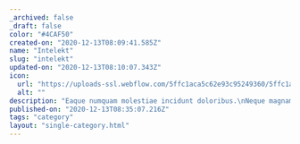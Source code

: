 ```yaml
---
_archived: false
_draft: false
color: "#4CAF50"
created-on: "2020-12-13T08:09:41.585Z"
name: "Intelekt"
slug: "intelekt"
updated-on: "2020-12-13T08:10:07.343Z"
icon:
  url: "https://uploads-ssl.webflow.com/5ffc1aca5c62e93c95249360/5ffc1aca5c62e9b964249379_1607846978335-image20.jpg"
  alt: ""
description: "Eaque numquam molestiae incidunt doloribus.\nNeque magnam "
published-on: "2020-12-13T08:35:07.216Z"
tags: "category"
layout: "single-category.html"
---
```



